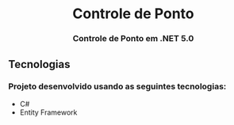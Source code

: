 <h1 align="center">Controle de Ponto</h1>
<h3 align="center">Controle de Ponto em .NET 5.0</h3>

<h2>Tecnologias</h2>
<h3>Projeto desenvolvido usando as seguintes tecnologias:</h3>
<ul>
  <li>C#</li>
  <li>Entity Framework</li>
</ul>
